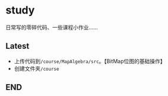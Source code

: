 # study
日常写的零碎代码、一些课程小作业......



## Latest

+ 上传代码到`/course/MapAlgebra/src`。【BitMap位图的基础操作】
+ 创建文件夹`/course`



## END